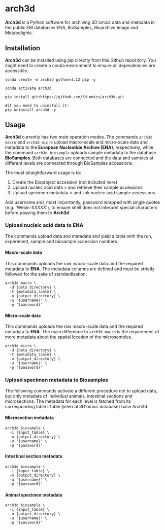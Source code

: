 # arch3d

**Arch3d** is a Python software for archiving 3D'omics data and metadata in the public EBI databases ENA, BioSamples, Bioarchive Image and Metabolights.

## Installation

**Arch3d** can be installed using pip directly from this Github repository. You might need to create a conda environment to ensure all dependencies are accessible.

```
conda create -n arch3d python=3.12 pip -y

conda activate arch3d

pip install git+https://github.com/3d-omics/arch3d.git

#if you need to uninstall it:
pip uninstall arch3d -y
```

## Usage

**Arch3d** currently has two main operation modes. The commands `arch3d macro` and `arch3d micro` upload macro-scale and micro-scale data and metadata to the **European Nucleotide Archive (ENA)**, respectively, while the command `arch3d biosample` uploads sample metadata to the database **BioSamples**. Both databases are connected and the data and samples at different levels are connected through BioSamples accessions.

The most straightforward usage is to:

1. Create the Bioproject accession (not included here)
2. Upload nucleic acid data > and retrieve their sample accessions
3. Upload specimen metadata > and link nucleic acid sample accessions

Add username and, most importantly, password wrapped with single quotes (e.g. 'Webin-XXXXX'), to ensure shell does not interpret special characters before passing them to **Arch3d**

### Upload nucleic acid data to ENA

The commands upload data and metadata and yield a table with the run, experiment, sample and biosample accession numbers.

#### Macro-scale data

This commands uploads the raw macro-scale data and the required metadata to **ENA**. The metadata columns are defined and must be strictly followed for the sake of standardisation.

```
arch3d macro \
  -d {data_directory} \
  -t {metadata_table} \
  -o {output_directory} \
  -u '{username}' \
  -p '{password}'
```

#### Micro-scale data

This commands uploads the raw macro-scale data and the required metadata to **ENA**. The main difference to `arch3d macro` is the requirement of more metadata about the spatial location of the microsamples.

```
arch3d micro \
  -d {data_directory} \
  -t {metadata_table} \
  -o {output_directory} \
  -u '{username}' \
  -p '{password}'
```

### Upload specimen metadata to Biosamples

The following commands activate a different procedure not to upload data, but only metadata of individual animals, intestinal sections and microsections. The metadata for each level is fetched from its corresponding table irtable (internal 3D'omics database) base Arch3d.

#### Microsection metadata

```
arch3d biosample \
  -i {input_table} \
  -o {output_directory} \
  -u '{username}' \
  -p '{password}'
```

#### Intestinal section metadata

```
arch3d biosample \
  -i {input_table} \
  -o {output_directory} \
  -u '{username}' \
  -p '{password}'
```

#### Animal specimen metadata

```
arch3d biosample \
  -i {input_table} \
  -o {output_directory} \
  -u '{username}' \
  -p '{password}'
```
